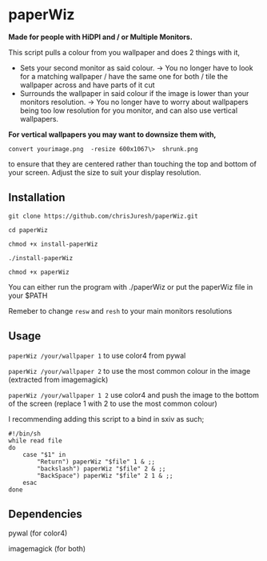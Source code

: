 # paperWiz
**Made for people with  HiDPI and / or Multiple Monitors.**

This script pulls a colour from you wallpaper and does 2 things with it,

 - Sets your second monitor as said colour.  -> You no longer have to look for a matching wallpaper / have the same one for both / tile the wallpaper across and have parts of it cut
 - Surrounds the wallpaper in said colour if the image is lower than your monitors resolution. -> You no longer have to worry about wallpapers being too low resolution for you monitor, and can also use vertical wallpapers.
 
**For vertical wallpapers you may want to downsize them with,**
 
`convert yourimage.png  -resize 600x1067\>  shrunk.png`

to ensure that they are centered rather than touching the top and bottom of your screen. Adjust the size to suit your display resolution.

## Installation

`git clone https://github.com/chrisJuresh/paperWiz.git`

`cd paperWiz`

`chmod +x install-paperWiz`

`./install-paperWiz`

`chmod +x paperWiz`

You can either run the program with ./paperWiz or put the paperWiz file in your $PATH

Remeber to change `resw` and `resh` to your main monitors resolutions 

## Usage

`paperWiz /your/wallpaper 1` to use color4 from pywal

`paperWiz /your/wallpaper 2` to use the most common colour in the image (extracted from imagemagick)

`paperWiz /your/wallpaper 1 2` use color4 and push the image to the bottom of the screen (replace 1 with 2 to use the most common colour)

I recommending adding this script to a bind in sxiv as such;

```
#!/bin/sh
while read file
do
	case "$1" in
		"Return") paperWiz "$file" 1 & ;;
		"backslash") paperWiz "$file" 2 & ;;
		"BackSpace") paperWiz "$file" 2 1 & ;;
	esac
done
```


## Dependencies

pywal (for color4)

imagemagick (for both)
